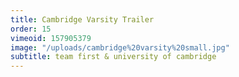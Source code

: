 ```yaml
---
title: Cambridge Varsity Trailer
order: 15
vimeoid: 157905379
image: "/uploads/cambridge%20varsity%20small.jpg"
subtitle: team first & university of cambridge
---
```


